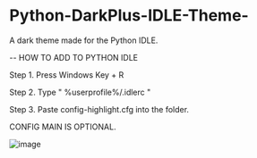 # Python-DarkPlus-IDLE-Theme-
A dark theme made for the Python IDLE.

-- HOW TO ADD TO PYTHON IDLE

Step 1. Press Windows Key + R

Step 2. Type " %userprofile%/.idlerc "

Step 3. Paste config-highlight.cfg into the folder.

CONFIG MAIN IS OPTIONAL.

![image](https://user-images.githubusercontent.com/39056641/145235713-23ed7a85-77e4-4d8b-a8a3-58d93529fadb.png)
